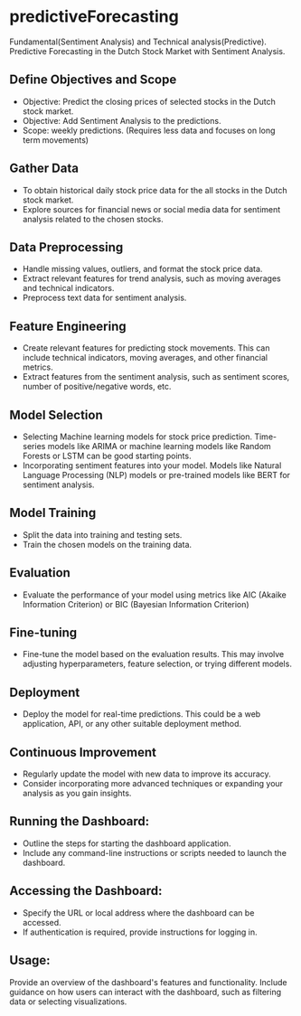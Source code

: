 # predictiveForecasting
Fundamental(Sentiment Analysis) and Technical analysis(Predictive).
Predictive Forecasting in the Dutch Stock Market with Sentiment Analysis.

## Define Objectives and Scope
- Objective: Predict the closing prices of selected stocks in the Dutch stock market.
- Objective: Add Sentiment Analysis to the predictions.
- Scope: weekly predictions. (Requires less data and focuses on long term movements)

## Gather Data
- To obtain historical daily stock price data for the all stocks in the Dutch stock market.
- Explore sources for financial news or social media data for sentiment analysis related to the chosen stocks.

## Data Preprocessing
- Handle missing values, outliers, and format the stock price data.
- Extract relevant features for trend analysis, such as moving averages and technical indicators.
- Preprocess text data for sentiment analysis.

## Feature Engineering
- Create relevant features for predicting stock movements. This can include technical indicators, moving averages, and other financial metrics.
- Extract features from the sentiment analysis, such as sentiment scores, number of positive/negative words, etc.

## Model Selection
- Selecting Machine learning models for stock price prediction. Time-series models like ARIMA or machine learning models like Random Forests or LSTM can be good starting points.
- Incorporating sentiment features into your model. Models like Natural Language Processing (NLP) models or pre-trained models like BERT for sentiment analysis.

## Model Training
- Split the data into training and testing sets.
- Train the chosen models on the training data.

## Evaluation
- Evaluate the performance of your model using metrics like AIC (Akaike Information Criterion) or BIC (Bayesian Information Criterion)

## Fine-tuning
- Fine-tune the model based on the evaluation results. This may involve adjusting hyperparameters, feature selection, or trying different models.

## Deployment
- Deploy the model for real-time predictions. This could be a web application, API, or any other suitable deployment method.

## Continuous Improvement
- Regularly update the model with new data to improve its accuracy.
- Consider incorporating more advanced techniques or expanding your analysis as you gain insights.

## Running the Dashboard:

- Outline the steps for starting the dashboard application.
- Include any command-line instructions or scripts needed to launch the dashboard.

## Accessing the Dashboard:

- Specify the URL or local address where the dashboard can be accessed.
- If authentication is required, provide instructions for logging in.

## Usage:

Provide an overview of the dashboard's features and functionality.
Include guidance on how users can interact with the dashboard, such as filtering data or selecting visualizations.


